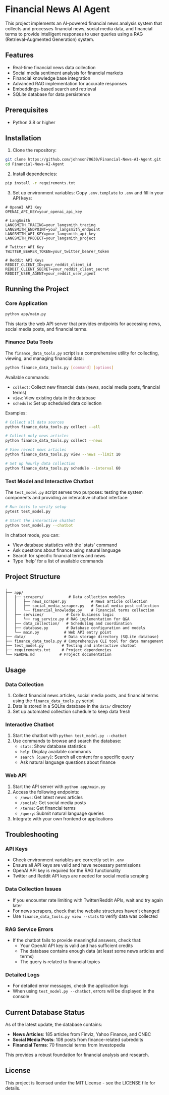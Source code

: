 # Financial News AI Agent

This project implements an AI-powered financial news analysis system that collects and processes financial news, social media data, and financial terms to provide intelligent responses to user queries using a RAG (Retrieval-Augmented Generation) system.

## Features
- Real-time financial news data collection
- Social media sentiment analysis for financial markets
- Financial knowledge base integration
- Advanced RAG implementation for accurate responses
- Embeddings-based search and retrieval
- SQLite database for data persistence

## Prerequisites
- Python 3.8 or higher

## Installation

1. Clone the repository:
```bash
git clone https://github.com/johnson70630/Financial-News-AI-Agent.git
cd Financial-News-AI-Agent
```

2. Install dependencies:
```bash
pip install -r requirements.txt
```

3. Set up environment variables:
Copy `.env.template` to `.env` and fill in your API keys:
```
# OpenAI API Key
OPENAI_API_KEY=your_openai_api_key

# LangSmith
LANGSMITH_TRACING=your_langsmith_tracing
LANGSMITH_ENDPOINT=your_langsmith_endpoint
LANGSMITH_API_KEY=your_langsmith_api_key
LANGSMITH_PROJECT=your_langsmith_project

# Twitter API Key 
TWITTER_BEARER_TOKEN=your_twitter_bearer_token

# Reddit API Keys 
REDDIT_CLIENT_ID=your_reddit_client_id
REDDIT_CLIENT_SECRET=your_reddit_client_secret
REDDIT_USER_AGENT=your_reddit_user_agent
```

## Running the Project

### Core Application

```bash
python app/main.py
```
This starts the web API server that provides endpoints for accessing news, social media posts, and financial terms.

### Finance Data Tools

The `finance_data_tools.py` script is a comprehensive utility for collecting, viewing, and managing financial data:

```bash
python finance_data_tools.py [command] [options]
```

Available commands:
- `collect`: Collect new financial data (news, social media posts, financial terms)
- `view`: View existing data in the database
- `schedule`: Set up scheduled data collection

Examples:
```bash
# Collect all data sources
python finance_data_tools.py collect --all

# Collect only news articles
python finance_data_tools.py collect --news

# View recent news articles
python finance_data_tools.py view --news --limit 10

# Set up hourly data collection
python finance_data_tools.py schedule --interval 60
```

### Test Model and Interactive Chatbot

The `test_model.py` script serves two purposes: testing the system components and providing an interactive chatbot interface:

```bash
# Run tests to verify setup
pytest test_model.py

# Start the interactive chatbot
python test_model.py --chatbot
```

In chatbot mode, you can:
- View database statistics with the 'stats' command
- Ask questions about finance using natural language
- Search for specific financial terms and news
- Type 'help' for a list of available commands

## Project Structure
```
.
├── app/
│   ├── scrapers/           # Data collection modules
│   │   ├── news_scraper.py           # News article collection
│   │   ├── social_media_scraper.py   # Social media post collection
│   │   └── financial_knowledge.py    # Financial terms collection
│   ├── services/          # Core business logic
│   │   └── rag_service.py # RAG implementation for Q&A
│   ├── data_collection/   # Scheduling and coordination
│   ├── database.py        # Database configuration and models
│   └── main.py           # Web API entry point
├── data/                 # Data storage directory (SQLite database)
├── finance_data_tools.py # Comprehensive CLI tool for data management
├── test_model.py        # Testing and interactive chatbot
├── requirements.txt     # Project dependencies
└── README.md           # Project documentation
```

## Usage

### Data Collection
1. Collect financial news articles, social media posts, and financial terms using the `finance_data_tools.py` script
2. Data is stored in a SQLite database in the `data/` directory
3. Set up automated collection schedule to keep data fresh

### Interactive Chatbot
1. Start the chatbot with `python test_model.py --chatbot`
2. Use commands to browse and search the database:
   - `stats`: Show database statistics
   - `help`: Display available commands
   - `search [query]`: Search all content for a specific query
   - Ask natural language questions about finance

### Web API
1. Start the API server with `python app/main.py`
2. Access the following endpoints:
   - `/news`: Get latest news articles
   - `/social`: Get social media posts
   - `/terms`: Get financial terms
   - `/query`: Submit natural language queries
3. Integrate with your own frontend or applications

## Troubleshooting

### API Keys
- Check environment variables are correctly set in `.env`
- Ensure all API keys are valid and have necessary permissions
- OpenAI API key is required for the RAG functionality
- Twitter and Reddit API keys are needed for social media scraping

### Data Collection Issues
- If you encounter rate limiting with Twitter/Reddit APIs, wait and try again later
- For news scrapers, check that the website structures haven't changed
- Use `finance_data_tools.py view --stats` to verify data was collected

### RAG Service Errors
- If the chatbot fails to provide meaningful answers, check that:
  - Your OpenAI API key is valid and has sufficient credits
  - The database contains enough data (at least some news articles and terms)
  - The query is related to financial topics

### Detailed Logs
- For detailed error messages, check the application logs
- When using `test_model.py --chatbot`, errors will be displayed in the console

## Current Database Status

As of the latest update, the database contains:
- **News Articles**: 185 articles from Finviz, Yahoo Finance, and CNBC
- **Social Media Posts**: 108 posts from finance-related subreddits
- **Financial Terms**: 70 financial terms from Investopedia

This provides a robust foundation for financial analysis and research.

## License

This project is licensed under the MIT License - see the LICENSE file for details.
